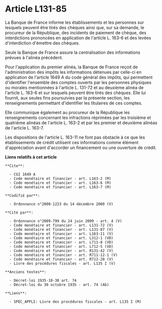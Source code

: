 # Article L131-85

La Banque de France informe les établissements et les personnes sur lesquels peuvent être tirés des chèques ainsi que, sur sa
demande, le procureur de la République, des incidents de paiement de chèque, des interdictions prononcées en application de
l'article L. 163-6 et des levées d'interdiction d'émettre des chèques.

Seule la Banque de France assure la centralisation des informations prévues à l'alinéa précédent.

Pour l'application du premier alinéa, la Banque de France reçoit de l'administration des impôts les informations détenues par
celle-ci en application de l'article 1649 A du code général des impôts, qui permettent d'identifier l'ensemble des comptes
ouverts par les personnes physiques ou morales mentionnées à l'article L. 131-72 et au deuxième alinéa de l'article L. 163-6
et sur lesquels peuvent être tirés des chèques. Elle lui fournit, aux seules fins poursuivies par la présente section, les
renseignements permettant d'identifier les titulaires de ces comptes.

Elle communique également au procureur de la République les renseignements concernant les infractions réprimées par les
troisième et quatrième alinéas de l'article L. 163-2 et par les premier et deuxième alinéas de l'article L. 163-7.

Les dispositions de l'article L. 163-11 ne font pas obstacle à ce que les établissements de crédit utilisent ces informations
comme élément d'appréciation avant d'accorder un financement ou une ouverture de crédit.

**Liens relatifs à cet article**

	**Cite**:

	  - CGI 1649 A
	  - Code monétaire et financier - art. L163-2 (M)
	  - Code monétaire et financier - art. L163-6 (M)
	  - Code monétaire et financier - art. L163-7 (M)

	**Codifié par**:

	  - Ordonnance n°2000-1223 du 14 décembre 2000 (V)

	**Cité par**:

	  - Ordonnance n°2009-799 du 24 juin 2009 - art. 4 (V)
	  - Code monétaire et financier - art. L131-72 (V)
	  - Code monétaire et financier - art. L131-87 (V)
	  - Code monétaire et financier - art. L163-11 (V)
	  - Code monétaire et financier - art. L312-1 (VD)
	  - Code monétaire et financier - art. L711-8 (VD)
	  - Code monétaire et financier - art. L712-5 (VD)
	  - Code monétaire et financier - art. R131-42 (V)
	  - Code monétaire et financier - art. R711-12-1 (V)
	  - Code monétaire et financier - art. R712-20 (V)
	  - Livre des procédures fiscales - art. L135 I (V)

	**Anciens textes**:

	  - Décret-loi 1935-10-30 art. 74
	  - Décret-loi du 30 octobre 1935 - art. 74 (Ab)

	**Liens**:

	  - SPEC_APPLI: Livre des procédures fiscales - art. L135 I (M)
